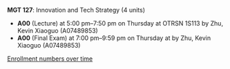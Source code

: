 **MGT 127**: Innovation and Tech Strategy (4 units)

- **A00** (Lecture) at 5:00 pm–7:50 pm on Thursday at OTRSN 1S113 by Zhu, Kevin Xiaoguo (A07489853)
- **A00** (Final Exam) at 7:00 pm–9:59 pm on Thursday at   by Zhu, Kevin Xiaoguo (A07489853)

[Enrollment numbers over time](./MGT127.tsv)

